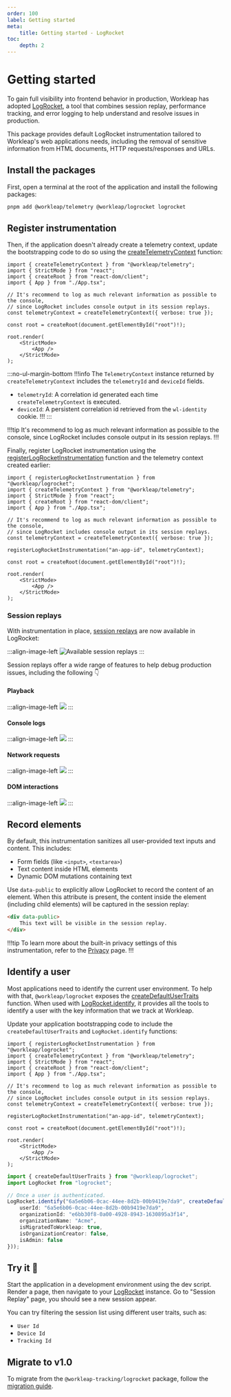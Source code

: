 ```yaml
---
order: 100
label: Getting started
meta:
    title: Getting started - LogRocket
toc:
    depth: 2
---
```


# Getting started

To gain full visibility into frontend behavior in production, Workleap has adopted [LogRocket](https://logrocket.com/), a tool that combines session replay, performance tracking, and error logging to help understand and resolve issues in production.

This package provides default LogRocket instrumentation tailored to Workleap's web applications needs, including the removal of sensitive information from HTML documents, HTTP requests/responses and URLs.

## Install the packages

First, open a terminal at the root of the application and install the following packages:

```bash
pnpm add @workleap/telemetry @workleap/logrocket logrocket
```

## Register instrumentation

Then, if the application doesn't already create a telemetry context, update the bootstrapping code to do so using the [createTelemetryContext](../utilities/createTelemetryContext.md) function:

```tsx !#8 index.tsx
import { createTelemetryContext } from "@workleap/telemetry";
import { StrictMode } from "react";
import { createRoot } from "react-dom/client";
import { App } from "./App.tsx";

// It's recommend to log as much relevant information as possible to the console,
// since LogRocket includes console output in its session replays.
const telemetryContext = createTelemetryContext({ verbose: true });

const root = createRoot(document.getElementById("root")!);

root.render(
    <StrictMode>
        <App />
    </StrictMode>
);
```

:::no-ul-margin-bottom
!!!info
The `TelemetryContext` instance returned by `createTelemetryContext` includes the `telemetryId` and `deviceId` fields.

- `telemetryId`: A correlation id generated each time `createTelemetryContext` is executed.
- `deviceId`: A persistent correlation id retrieved from the `wl-identity` cookie.
!!!
:::

!!!tip
It's recommend to log as much relevant information as possible to the console, since LogRocket includes console output in its session replays.
!!!

Finally, register LogRocket instrumentation using the [registerLogRocketInstrumentation](./reference/registerLogRocketInstrumentation.md) function and the telemetry context created earlier:

```tsx !#11 index.tsx
import { registerLogRocketInstrumentation } from "@workleap/logrocket";
import { createTelemetryContext } from "@workleap/telemetry";
import { StrictMode } from "react";
import { createRoot } from "react-dom/client";
import { App } from "./App.tsx";

// It's recommend to log as much relevant information as possible to the console,
// since LogRocket includes console output in its session replays.
const telemetryContext = createTelemetryContext({ verbose: true });

registerLogRocketInstrumentation("an-app-id", telemetryContext);

const root = createRoot(document.getElementById("root")!);

root.render(
    <StrictMode>
        <App />
    </StrictMode>
);
```

### Session replays

With instrumentation in place, [session replays](https://docs.logrocket.com/docs/session-replay) are now available in LogRocket:

:::align-image-left
![Available session replays](../static/logrocket/logrocket-session-replays.png)
:::

Session replays offer a wide range of features to help debug production issues, including the following :point_down:

#### Playback

:::align-image-left
![](../static/logrocket/logrocket-playback.png)
:::

#### Console logs

:::align-image-left
![](../static/logrocket/logrocket-console-logs.png)
:::

#### Network requests

:::align-image-left
![](../static/logrocket/logrocket-network-requests.png)
:::

#### DOM interactions

:::align-image-left
![](../static/logrocket/logrocket-dom-interactions.png)
:::

## Record elements

By default, this instrumentation sanitizes all user-provided text inputs and content. This includes:

- Form fields (like `<input>`, `<textarea>`)
- Text content inside HTML elements
- Dynamic DOM mutations containing text

Use `data-public` to explicitly allow LogRocket to record the content of an element. When this attribute is present, the content inside the element (including child elements) will be captured in the session replay:

```html
<div data-public>
    This text will be visible in the session replay.
</div>
```

!!!tip
To learn more about the built-in privacy settings of this instrumentation, refer to the [Privacy](./privacy.md) page.
!!!

## Identify a user

Most applications need to identify the current user environment. To help with that, `@workleap/logrocket` exposes the [createDefaultUserTraits](./reference/createDefaultUserTraits.md) function. When used with [LogRocket.identify](https://docs.logrocket.com/reference/identify), it provides all the tools to identify a  user with the key information that we track at Workleap.

Update your application bootstrapping code to include the `createDefaultUserTraits` and `LogRocket.identify` functions:

```tsx index.tsx
import { registerLogRocketInstrumentation } from "@workleap/logrocket";
import { createTelemetryContext } from "@workleap/telemetry";
import { StrictMode } from "react";
import { createRoot } from "react-dom/client";
import { App } from "./App.tsx";

// It's recommend to log as much relevant information as possible to the console,
// since LogRocket includes console output in its session replays.
const telemetryContext = createTelemetryContext({ verbose: true });

registerLogRocketInstrumentation("an-app-id", telemetryContext);

const root = createRoot(document.getElementById("root")!);

root.render(
    <StrictMode>
        <App />
    </StrictMode>
);
```

```ts !#5-12
import { createDefaultUserTraits } from "@workleap/logrocket";
import LogRocket from "logrocket";

// Once a user is authenticated.
LogRocket.identify("6a5e6b06-0cac-44ee-8d2b-00b9419e7da9", createDefaultUserTraits({
    userId: "6a5e6b06-0cac-44ee-8d2b-00b9419e7da9",
    organizationId: "e6bb30f8-0a00-4928-8943-1630895a3f14",
    organizationName: "Acme",
    isMigratedToWorkleap: true,
    isOrganizationCreator: false,
    isAdmin: false
}));
```

## Try it :rocket:

Start the application in a development environment using the dev script. Render a page, then navigate to your [LogRocket](https://app.logrocket.com/) instance. Go to "Session Replay" page, you should see a new session appear.

You can try filtering the session list using different user traits, such as:

- `User Id`
- `Device Id`
- `Tracking Id`

## Migrate to v1.0

To migrate from the `@workleap-tracking/logrocket` package, follow the [migration guide](./updating/migrate-to-v1.0.md).
